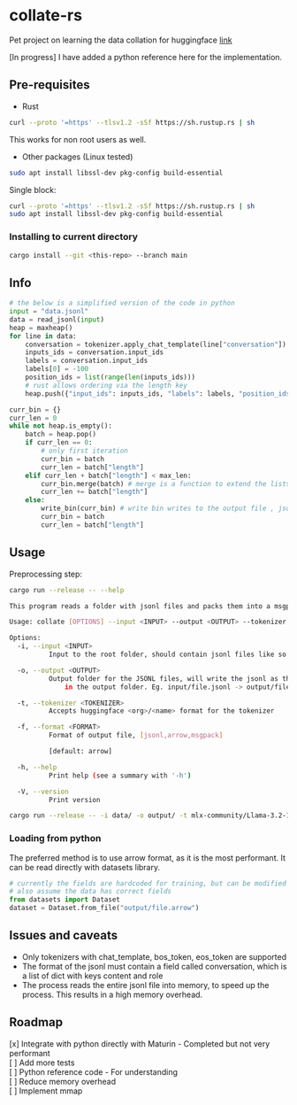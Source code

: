 # collate-rs

Pet project on learning the data collation for huggingface [link](https://huggingface.co/blog/packing-with-FA2)

[In progress] I have added a python reference here for the implementation. 

## Pre-requisites

- Rust
```bash
curl --proto '=https' --tlsv1.2 -sSf https://sh.rustup.rs | sh
```

This works for non root users as well.
- Other packages (Linux tested)
```bash
sudo apt install libssl-dev pkg-config build-essential
```

Single block:
```bash
curl --proto '=https' --tlsv1.2 -sSf https://sh.rustup.rs | sh
sudo apt install libssl-dev pkg-config build-essential
```

### Installing to current directory

```bash
cargo install --git <this-repo> --branch main
```

## Info

```python
# the below is a simplified version of the code in python
input = "data.jsonl"
data = read_jsonl(input)
heap = maxheap()
for line in data:
    conversation = tokenizer.apply_chat_template(line["conversation"])
    inputs_ids = conversation.input_ids
    labels = conversation.input_ids
    labels[0] = -100
    position_ids = list(range(len(inputs_ids)))
    # rust allows ordering via the length key
    heap.push({"input_ids": inputs_ids, "labels": labels, "position_ids": position_ids, "length": len(inputs_ids)})

curr_bin = {}
curr_len = 0
while not heap.is_empty():
    batch = heap.pop()
    if curr_len == 0:
        # only first iteration
        curr_bin = batch
        curr_len = batch["length"]
    elif curr_len + batch["length"] < max_len:
        curr_bin.merge(batch) # merge is a function to extend the lists
        curr_len += batch["length"]
    else:
        write_bin(curr_bin) # write bin writes to the output file , jsonl/arrow
        curr_bin = batch
        curr_len = batch["length"]
```
## Usage

Preprocessing step:

```bash
cargo run --release -- --help

This program reads a folder with jsonl files and packs them into a msgpack for python.

Usage: collate [OPTIONS] --input <INPUT> --output <OUTPUT> --tokenizer <TOKENIZER> --format <FORMAT>

Options:
  -i, --input <INPUT>
          Input to the root folder, should contain jsonl files like so - path/*.jsonl or just a single file

  -o, --output <OUTPUT>
          Output folder for the JSONL files, will write the jsonl as their own files
              in the output folder. Eg. input/file.jsonl -> output/file.msgpack

  -t, --tokenizer <TOKENIZER>
          Accepts huggingface <org>/<name> format for the tokenizer

  -f, --format <FORMAT>
          Format of output file, [jsonl,arrow,msgpack]

          [default: arrow]

  -h, --help
          Print help (see a summary with '-h')

  -V, --version
          Print version
```

```bash
cargo run --release -- -i data/ -o output/ -t mlx-community/Llama-3.2-1B-Instruct-4bit -f arrow
```

### Loading from python

The preferred method is to use arrow format, as it is the most performant. It can be read directly with datasets library.

```python
# currently the fields are hardcoded for training, but can be modified to suit the needs
# also assume the data has correct fields
from datasets import Dataset
dataset = Dataset.from_file("output/file.arrow")
```

## Issues and caveats
- Only tokenizers with chat_template, bos_token, eos_token are supported  
- The format of the jsonl must contain a field called conversation, which is a list of dict with keys content and role  
- The process reads the entire jsonl file into memory, to speed up the process. This results in a high memory overhead.

## Roadmap
[x] Integrate with python directly with Maturin - Completed but not very performant  
[ ] Add more tests  
[ ] Python reference code - For understanding  
[ ] Reduce memory overhead  
[ ] Implement mmap  